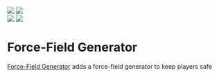[![](https://img.shields.io/endpoint?url=https%3A%2F%2Fcurseforge-badge-shields-io-caaw7pcenm0t.runkit.sh%2Fdownloads%3FprojectId%3D637061%26mode%3Dfull)](https://minecraft.curseforge.com/projects/permission-levels)
[![](https://img.shields.io/endpoint?url=https%3A%2F%2Fcurseforge-badge-shields-io-caaw7pcenm0t.runkit.sh%2Fversions%3FprojectId%3D637061)](https://minecraft.curseforge.com/projects/permission-levels)   
[![](https://img.shields.io/endpoint?url=https%3A%2F%2Fmodrinth-badge-shields-io-s1co4c2czdpy.runkit.sh/%2Fdownloads%3FprojectId%3DW943WUOl%26mode%3Dfull)](https://modrinth.com/mod/permission-levels)
[![](https://img.shields.io/endpoint?url=https%3A%2F%2Fmodrinth-badge-shields-io-s1co4c2czdpy.runkit.sh%2Fversions%3FprojectId%3DW943WUOl)](https://modrinth.com/mod/permission-levels)
# Force-Field Generator
[Force-Field Generator](https://www.curseforge.com/minecraft/mc-mods/force-field-generator) adds a force-field generator to keep players safe
